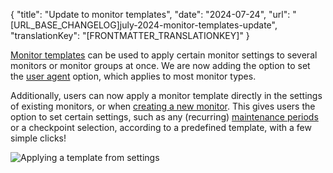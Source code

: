 {
  "title": "Update to monitor templates",
  "date": "2024-07-24",
  "url": "[URL_BASE_CHANGELOG]july-2024-monitor-templates-update",
  "translationKey": "[FRONTMATTER_TRANSLATIONKEY]"
}

[Monitor templates]([LINK_URL_1]) can be used to apply certain monitor settings to several monitors or monitor groups at once. We are now adding the option to set the [user agent]([LINK_URL_2]) option, which applies to most monitor types.

Additionally, users can now apply a monitor template directly in the settings of existing monitors, or when [creating a new monitor]([LINK_URL_3]). This gives users the option to set certain settings, such as any (recurring) [maintenance periods]([LINK_URL_4]) or a checkpoint selection, according to a predefined template, with a few simple clicks!

![Applying a template from settings]([LINK_URL_5])